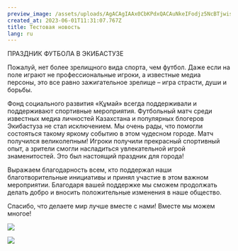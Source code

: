 ```yaml
---
preview_image: /assets/uploads/AgACAgIAAx0CbKPdxQACAuNkeIFodjz5NcBTjwis4sa85BW1rAACgMMxG5E_wEvgg9UT9qUyiAEAAwIAA3kAAy8E
created_at: 2023-06-01T11:31:07.767Z
title: Тестовая новость
lang: ru
---
```


ПРАЗДНИК ФУТБОЛА В ЭКИБАСТУЗЕ

Пожалуй, нет более зрелищного вида спорта, чем футбол. Даже если на поле играют не профессиональные игроки, а известные медиа персоны, это все равно зажигательное зрелище – игра страсти, души и борьбы.

Фонд социального развития «Құмай» всегда поддерживали и поддерживают спортивные мероприятия. Футбольный матч среди известных медиа личностей Казахстана и популярных блогеров Экибастуза не стал исключением. Мы очень рады, что помогли состояться такому яркому событию в этом чудесном городе. Матч получился великолепным! Игроки получили прекрасный спортивный опыт, а зрители смогли насладиться увлекательной игрой знаменитостей. Это был настоящий праздник для города!

Выражаем благодарность всем, кто поддержал наши благотворительные инициативы и принял участие в этом важном мероприятии. Благодаря вашей поддержке мы сможем продолжать делать добро и вносить положительные изменения в наше общество.

Спасибо, что делаете мир лучше вместе с нами! Вместе мы можем многое!

![](/assets/uploads/AgACAgIAAx0CbKPdxQACAuRkeIFoVNZk48zih0Je64wx26hYRgACgcMxG5E_wEtjbMYOEYraqAEAAwIAA3kAAy8E)

![](/assets/uploads/AgACAgIAAx0CbKPdxQACAuJkeIFohXSnTmXG6XFk-kfNMUXtzAACjMMxG5E_wEsddm5OF9o26wEAAwIAA3kAAy8E)


